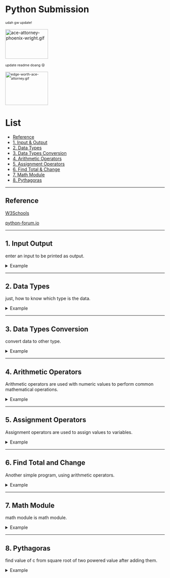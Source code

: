 # Python Submission 
<p style="text-align: left;"><span style="font-size: 10pt;"><span style="font-size: 8pt;">udah gw update!</span></span></p>
<p style="text-align: left;"><img src="https://media.tenor.com/NeubPwLVK94AAAAM/ace-attorney-phoenix-wright.gif" border="0" alt="ace-attorney-phoenix-wright.gif" width="135" height="93"></p>
<p style="text-align: left;"><span style="font-size: 8pt;">update readme doang 😝</span></p>
<p style="text-align: left;"><span style="font-size: 8pt;"><img src="https://media.tenor.com/twOolAiM02kAAAAM/edge-worth-ace-attorney.gif" border="0" alt="edge-worth-ace-attorney.gif" width="135" height="105"></span></p>

List
=================

* [Reference](#reference)
* [1. Input & Output](#1-input-output)
* [2. Data Types](#2-data-types)
* [3. Data Types Conversion](#3-data-types-conversion)
* [4. Arithmetic Operators](#4-arithmetic-operators)
* [5. Assignment Operators](#5-assignment-operators)
* [6. Find Total & Change](#6-find-total-and-change)
* [7. Math Module](#7-math-module)
* [8. Pythagoras](#8-pythagoras)
  
---
## Reference
<a href = "https://www.w3schools.com/python" target= "_blank"> W3Schools </a>

<a href = "https://python-forum.io/" target= "_blank"> python-forum.io </a>

---
## 1. Input Output
enter an input to be printed as output.
<details>
<summary>Example</summary>
  
Code
```
from os import system
nama = input("Nama anda: ")
pt = input("Nama Perguruan Tinggi: ")
tahun_masuk = int(input("Tahun Masuk: "))
nim = int(input("NIM: "))
prodi = input("Program Studi: ")
system ("cls")
print ("Halo, nama saya", nama+".", "\nSaya adalah mahasiswa", pt, "Angkatan", tahun_masuk, "\nDengan NIM", nim, "\nSaya mengambil Program Studi", prodi+".")
```
Input
```
Nama anda: Bintang 
Nama Perguruan Tinggi: Stikom
Tahun Masuk: 2000
NIM: 1234567890
Program Studi: Informatika
```
Output after system ("cls") func
```
Halo, nama saya Bintang.
Saya adalah mahasiswa Stikom Angkatan 2000
Dengan NIM 1234567890
Saya mengambil Program Studi Informatika.
```
</details>

---
## 2. Data Types
just, how to know which type is the data.
<details>
<summary>Example</summary>
  
Code
```
var_1 = True
var_2 = "hello sekai"
var_3 = 66
var_4 = 6.66
var_5 = complex(1j)
var_6 = list(("kucing", "landak", "tupai"))
var_7 = tuple(("kucing", "landak", "tupai"))
var_8 = range(6)
var_9 = dict(nama="Jane", umur=37)
var_10 = set(("kucing", "landak", "tupai"))
var_11 = frozenset(("kucing", "landak", "tupai"))
var_12 = bytes(5)
var_13 = bytearray(5)
var_14 = memoryview(bytes(5))

print(("tipedata: "), type(var_), type(var_)) # type: choose var or ignore
```
Choosing var, example: var_2 and var_3, print
```
print(("tipedata: "), type(var_2), type(var_3))
```
Output
```
tipedata:  <class 'str'> <class 'int'>
```
</details>

---
## 3. Data Types Conversion
convert data to other type.
<details>
<summary>Example</summary>
  
Code
```
harga = input("Harga Barang: ")
int_harga = int(harga) #adding *integer* to convert
float_harga = float(harga) #addding *float* to convert
```
Input & Print
```
print (harga, type(harga))
print (int_harga, type(int_harga))
print (float_harga, type(float_harga))
```
Output
```
Harga Barang: 5000
5000 <class 'str'>
5000 <class 'int'>
5000.0 <class 'float'>
```
</details>

---
## 4. Arithmetic Operators
Arithmetic operators are used with numeric values to perform common mathematical operations.
<details>
<summary>Example</summary>
  
Code
```
from os import system
def operasi():
    #declaration
    num1 = 0
    num2 = 0
    add = 0
    sub = 0
    multi = 0
    div = 0.0
    mod = 0
    exponent = 0
    floordiv = 0
    #input2
    num1 = int(input("input first number: "))
    num2 = int(input("input second number: "))
    #process
    add = num1 + num2
    sub = num1 - num2
    multi = num1 * num2
    div = num1 / num2
    mod = num1 % num2
    exponent = num1 ** num2
    floordiv = num1 // num2
    #output
    print()
    print(num1, "+", num2, "=", add)
    print(num1, "-", num2, "=", sub)
    print(num1, "*", num2, "=", multi)
    print(num1, "/", num2, "=", div)
    print(num1, "%", num2, "=", mod)
    print(num1, "**", num2, "=", exponent)
    print(num1, "//", num2, "=", floordiv)
while True: # condition
    system("cls")
    operasi()
    if input("Repeat? (Y/N)").strip().upper() != 'Y':
        system("cls")
        break
# strip() untuk menghapus spasi pada input
# upper() untuk mengubah input lowercase menjadi uppercase
# != if not
```
Input & Print
```
input first number: 2
input second number: 3
```
Output
```
2 + 3 = 5
2 - 3 = -1
2 * 3 = 6
2 / 3 = 0.6666666666666666
2 % 3 = 2
2 ** 3 = 8
2 // 3 = 0
Repeat? (Y/N)
```
</details>

---
## 5. Assignment Operators
Assignment operators are used to assign values to variables.
<details>
<summary>Example</summary>
  
Code
```
from os import system
system("cls")
import time
def main():
    print()
    while True: # for repeat until the input is integer//untuk mengulang input jika bukan integer/valueerror
        try:
            num = int(input("input first number: "))
            same = int(input("input second number: "))
        except ValueError:
            print("Please input number only, try again!")
            time.sleep(3)
            system("cls")
        else:
            break
    system("cls")
    print("First Number:", num, "\nSecond Number:", same)
    print()
    num += same
    print("add", same, "=", num) # tambah
    num -= same
    print("sub", same, "=", num) # kurang
    num *= same
    print("multi", same, "=", num) # kali
    num /= same
    print("div", same, "=", int(num)) # bagi
    num //= same
    print("floor div", same, "=", int(num)) # pembagian bulat bawah
    num %= same
    print("modulus", same, "=", int(num)) # sisa hasil bagi
    num **= same
    print("exponent", same, "=", int(num)) # pangkat
while True:
    time.sleep(1) # pause for 1 second to repeat the program//jeda 1 detik untuk mengulang program
    main()
```
Input & Print
```
input first number: 20
input second number: 4

```
Output
```
First Number: 20
Second Number: 4

add 4 = 24
sub 4 = 20
multi 4 = 80
div 4 = 20
floor div 4 = 5
modulus 4 = 1
exponent 4 = 1
```
</details>

---
## 6. Find Total and Change
Another simple program, using arithmetic operators.
<details>
<summary>Example</summary>
  
Code
```
harga = int(input("Harga Barang: ")) 
jumlah = int(input("Jumlah Barang: ")) 
total = harga*jumlah
print("Total Harga: ", total)
bayar = int(input("Jumlah Pembayaran: "))
kembalian = bayar-total
print("Kembalian: ", kembalian)
```
Input, Print, Output
```
Harga Barang: 5000
Jumlah Barang: 2
Total Harga:  10000
Jumlah Pembayaran: 24500
Kembalian:  14500
```
</details>

---
## 7. Math Module
math module is math module.
<details>
<summary>Example</summary>
  
Code
```
import math
a = float(input("input float number: "))
print(math.ceil(a)) # literal ceil, you put 5.3 it'll print 6 at end.
print(math.floor(a)) # literal floor, you put 5.3 it'll print 5 at end. 
```
Input, Print, Output
```
input float number: 5.4
6 #ceil
5 #floor
```
</details>

---
## 8. Pythagoras
find value of c from square root of two powered value after adding them.
<details>
<summary>Example</summary>
  
Code
```
from math import pow, sqrt
a = int(input("angka pertama: "))
b = int(input("angka kedua: "))
print()

a2= int(pow(a, 2))
b2= int(pow(b, 2))
print(f"{a}\u00b2 =", a2)
print(f"{b}\u00b2 =", b2)
print()

c2 = a2 + b2
print(f"\u221A{a}\u00b2+{b}\u00b2 = \u221A{a2}+{b2} =", sqrt(c2))
```
Input, Print, Output
```
angka pertama: 2
angka kedua: 3

2² = 4
3² = 9

√2²+3² = √4+9 = 3.605551275463989
```
</details>

